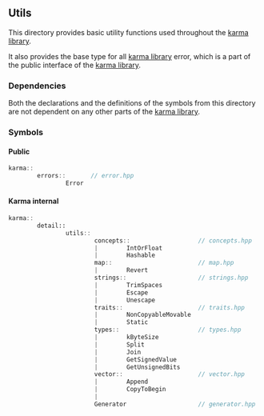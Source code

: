 ## Utils

This directory provides basic utility functions used throughout
the [karma library](../../include).

It also provides the base type for all [karma library](../../include) error,
which is a part of the public interface of the [karma library](../../include).

### Dependencies

Both the declarations and the definitions of the symbols from this directory
are not dependent on any other parts of the [karma library](../../include).

### Symbols

#### Public

```c++
karma::
        errors::       // error.hpp
                Error
```

#### Karma internal

```c++
karma::
        detail::
                utils::
                        concepts::                   // concepts.hpp
                        |        IntOrFloat
                        |        Hashable
                        map::                        // map.hpp
                        |        Revert
                        strings::                    // strings.hpp
                        |        TrimSpaces
                        |        Escape
                        |        Unescape
                        traits::                     // traits.hpp
                        |        NonCopyableMovable
                        |        Static
                        types::                      // types.hpp
                        |        kByteSize
                        |        Split
                        |        Join
                        |        GetSignedValue
                        |        GetUnsignedBits
                        vector::                     // vector.hpp
                        |        Append
                        |        CopyToBegin
                        |    
                        Generator                    // generator.hpp

```

